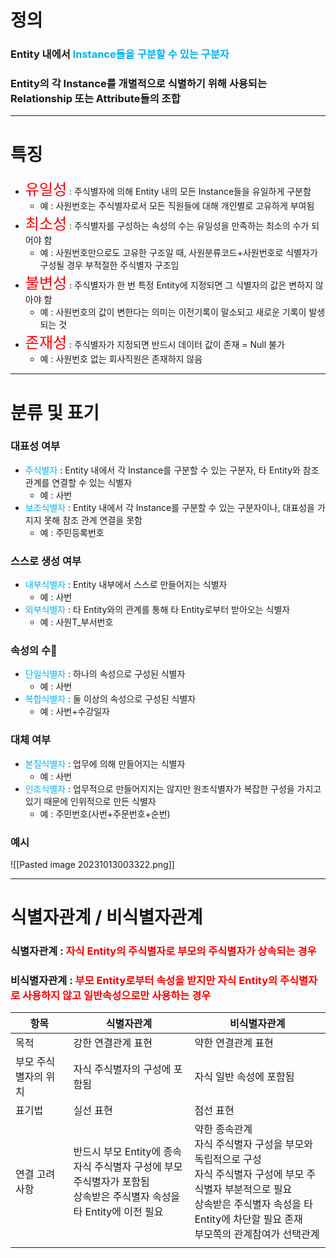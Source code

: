 # 정의
### Entity 내에서 <font color="#00b0f0">Instance들을 구분할 수 있는 구분자</font>
### Entity의 각 Instance를 개별적으로 식별하기 위해 사용되는 Relationship 또는 Attribute들의 조합


---

# 특징
- <font size=5 color="red">유일성</font> : 주식별자에 의해 Entity 내의 모든 Instance들을 유일하게 구분함
	- 예 : 사원번호는 주식별자로서 모든 직원들에 대해 개인별로 고유하게 부여됨
- <font size=5 color="#ff0000">최소성</font> : 주식별자를 구성하는 속성의 수는 유일성을 만족하는 최소의 수가 되어야 함 
	- 예 : 사원번호만으로도 고유한 구조일 때, 사원분류코드+사원번호로 식별자가 구성될 경우 부적절한 주식별자 구조임
- <font size=5 color="#ff0000">불변성</font> : 주식별자가 한 번 특정 Entity에 지정되면 그 식별자의 값은 변하지 않아야 함
	- 예 : 사원번호의 값이 변한다는 의미는 이전기록이 말소되고 새로운 기록이 발생되는 것
- <font size=5 color="#ff0000">존재성</font> : 주식별자가 지정되면 반드시 데이터 값이 존재 = Null 불가
	- 예 : 사원번호 없는 회사직원은 존재하지 않음

---

# 분류 및 표기
### 대표성 여부
- <font color="#00b0f0">주식별자</font> : Entity 내에서 각 Instance를 구분할 수 있는 구분자, 타 Entity와 참조관계를 연결할 수 있는 식별자
	- 예 : 사번
- <font color="#00b0f0">보조식별자</font> : Entity 내에서 각 Instance를 구분할 수 있는 구분자이나, 대표성을 가지지 못해 참조 관계 연결을 못함
	- 예 : 주민등록번호
### 스스로 생성 여부
- <font color="#00b0f0">내부식별자</font> : Entity 내부에서 스스로 만들어지는 식별자
	- 예 : 사번
- <font color="#00b0f0">외부식별자</font> : 타 Entity와의 관계를 통해 타 Entity로부터 받아오는 식별자
	- 예 : 사원T_부서번호
### 속성의 수
- <font color="#00b0f0">단일식별자</font> : 하나의 속성으로 구성된 식별자
	- 예 : 사번
- <font color="#00b0f0">복합식별자</font> : 둘 이상의 속성으로 구성된 식별자
	- 예 : 사번+수강일자
### 대체 여부
- <font color="#00b0f0">본질식별자</font> : 업무에 의해 만들어지는 식별자
	- 예 : 사번
- <font color="#00b0f0">인조식별자</font> : 업무적으로 만들어지지는 않지만 원조식별자가 복잡한 구성을 가지고 있기 때문에 인위적으로 만든 식별자
	- 예 : 주민번호(사번+주문번호+순번)

### 예시
![[Pasted image 20231013003322.png]]

---
# 식별자관계 / 비식별자관계
### 식별자관계 : <font color="#ff0000">자식 Entity의 주식별자로 부모의 주식별자가 상속되는 경우</font>
### 비식별자관계 : <font color="#ff0000">부모 Entity로부터 속성을 받지만 자식 Entity의 주식별자로 사용하지 않고 일반속성으로만 사용하는 경우</font>

|<center>항목</center>|<center>식별자관계</center>|<center>비식별자관계</center>|
|----|----|----|
|목적|강한 연결관계 표현|약한 연결관계 표현|
|부모 주식별자의 위치|자식 주식별자의 구성에 포함됨|자식 일반 속성에 포함됨|
|표기법|실선 표현|점선 표현|
|연결 고려사항|반드시 부모 Entity에 종속<br/>자식 주식별자 구성에 부모 주식별자가 포함됨<br/>상속받은 주식별자 속성을 타 Entity에 이전 필요|약한 종속관계<br/>자식 주식별자 구성을 부모와 독립적으로 구성<br/>자식 주식별자 구성에 부모 주식별자 부분적으로 필요<br/>상속받은 주식별자 속성을 타 Entity에 차단할 필요 존재<br/>부모쪽의 관계참여가 선택관계|
||||
